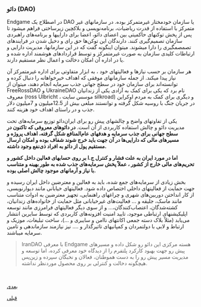 ### دائو (DAO)


Endgame در اصطلاح یک DAO یا سازمان خودمختار غیرمتمرکز بوده. در سازمانهای غیر متمرکز با استفاده از قدرت ریاضیات، برنامه‌نویسی و بلاکچین زیرساختی فراهم میشود تا پس از پخش توکنهای حاکمیتی بین اعضای دائو، اعضا برای داراییها و برنامه‌های راهبردی سازمان تصمیم‌گیری کنند. دارندگان این توکن‌ها حق رای و دخیل شدن در فرایندهای تصمصمگیری را دارا میشوند. میتوان اینگونه گفت که در این سازمانها، مدیریت دارایی و ارتباطات کلیدی سازمان به صورت غیرمتمرکز و توسط قراردادهای هوشمند اداره شده و یا در اداره آن امکان دخالت و اعمال نظر مستقیم دارند.

هر سازمان بر حسب نیازها و فعالیتهای خود ، به ابزار متفاوتی برای اداره غیرمتمرکز آن نیاز پیدا میکند. از جمله سازمانهای موفقی که اهداف خیرخواهانه را دنبال کرده و توانسته‌اند برای سازمان خود در سطح جهانی جذب سرمایه انجام دهند، میتوان از FreeRossDAO  و UkraineDAO  نام برد که یکی برای کمک به آزادی یکی از زندانیان معروف (ross Ulbricht ، موسس سایت silkroad) و دیگری برای کمک به مردم اوکراین در جریان جنگ با روسیه شکل گرفته و توانستند مبلغی بیش از 12.5میلیون و 7میلیون دلار جذب و در راستای اهداف خود هزینه کنند.

یکی از تفاوتهای واضح و چالشهای پیش رو برای ایران‌دائو توزیع سرمایه‌های تحت مدیریت دائو و چالش استفاده کاربردی از آن است. **در دائوهای معروفی که تاکنون در سطح جهانی برای جذب سرمایه و هدفهای عام‌المنافع شکل گرفته،  اهداف پروژه و مسیرهای مالی که دارایی‌ها در آن جهت باید خرج شوند شفاف بوده و امکان ارسال مستقیم پول از دائو به افراد ذی‌نفع وجود داشته.**

**اما در مورد ایران به علت فشار و کنترل ج.ا  بر روی حسابهای فعالین داخل کشور و تحریم‌های مالی خارج از کشور  ، عملاً پخش سرمایه‌های جذب شده به طور بهینه و متناسب با نیاز و آرمانهای موجود چالش اصلی بوده.**

بخش زیادی از سرمایه‌های جمع شده، باید به فعالین و معترضین داخل ایران رسیده و جهت حمایت از فعالیتهای داخلی اختصاص داده شود. فعالیتهای خیابانی مانند دیوارنویسی، از کار انداختن دوربین‌های شهری و چراغهای راهنمایی، تجهیز معترضین به ادوات متناسب مانند ماسک، جلیقه و ... فعالیت‌های غیرخیابانی مثل حمایت از خانواده‌های زندانیان، کشته‌شدگان، اعتصاب‌کنندگان،... و از سوی دیگر فعالیتهای فرامرزی مانند توسعه اپلیکیشنهای ارتباطی موجود، تایید امنیت افزونه‌های کاربردی که توسط سایرین انتشار می‌یابد (مثلاً بلاک دسته جمعی اکانتهای ناامن و سایبری و ...)، ساخت تبلیغات، موزیک و ارتباط و لابی با دولتمردان و کمپانیهای تاثیرگذار و .... نیز نیازمند سازماندهی و تامین سرمایه میباشند.


> IranDAO  با معرفی Endgame هسته مرکزی این دائو رو شکل داده و مسیرهای پیش رو جهت بهبود کارکرد پلتفرم را از دیدگاه خود معرفی کرده، اما توسعه و مدیریت مسیر پیش رو را به دست هموطنان، فعالان و نخبگان سپرده و زین‌پس هیچگونه دخالت و کنترلی بر روی محصول موردنظر نداشته.


<br>

[ بعدی](/content/Endgame.md)
<br>

[ قبلی](/content/IranDAO.md)
